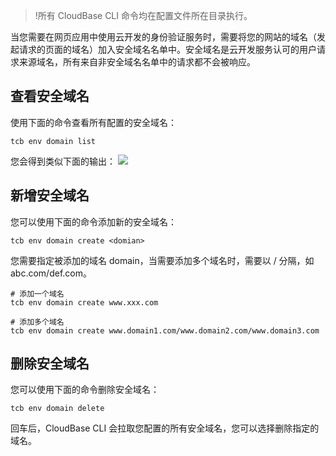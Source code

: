 >!所有 CloudBase CLI 命令均在配置文件所在目录执行。

当您需要在网页应用中使用云开发的身份验证服务时，需要将您的网站的域名（发起请求的页面的域名）加入安全域名名单中。安全域名是云开发服务认可的用户请求来源域名，所有来自非安全域名名单中的请求都不会被响应。
 
## 查看安全域名
使用下面的命令查看所有配置的安全域名：
```
tcb env domain list
```
您会得到类似下面的输出：
![](https://main.qcloudimg.com/raw/8695e6d5bb29e7d10552a8bd8ca39ce5.png)


## 新增安全域名
您可以使用下面的命令添加新的安全域名：
```
tcb env domain create <domian>
```
您需要指定被添加的域名 domain，当需要添加多个域名时，需要以 / 分隔，如 abc.com/def.com。
```
# 添加一个域名
tcb env domain create www.xxx.com

# 添加多个域名
tcb env domain create www.domain1.com/www.domain2.com/www.domain3.com
```


## 删除安全域名
您可以使用下面的命令删除安全域名：
```
tcb env domain delete
```

回车后，CloudBase CLI 会拉取您配置的所有安全域名，您可以选择删除指定的域名。


